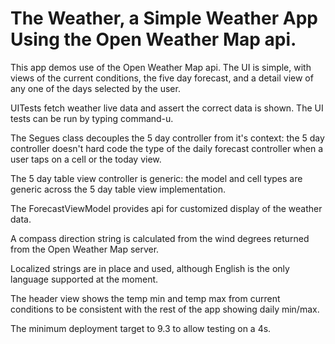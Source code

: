 # The Weather, a Simple Weather App Using the Open Weather Map api.

This app demos use of the Open Weather Map api. The UI is simple,
with views of the current conditions, the five day forecast, and a detail view 
of any one of the days selected by the user.

UITests fetch weather live data and assert the correct data is shown. 
The UI tests can be run by typing command-u.

The Segues class decouples the 5 day controller from it's context: the 
5 day controller doesn't hard code the type of the daily forecast controller
when a user taps on a cell or the today view.

The 5 day table view controller is generic: the model and cell types are generic
across the 5 day table view implementation.

The ForecastViewModel provides api for customized display of the weather data.

A compass direction string is calculated from the wind degrees returned from the Open Weather Map server.

Localized strings are in place and used, although English is the only language supported at the moment.

The header view shows the temp min and temp max from current conditions to be consistent 
with the rest of the app showing daily min/max.

The minimum deployment target to 9.3 to allow testing on a 4s.

